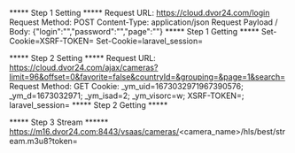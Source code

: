 ***** Step 1 Setting *****
Request URL: https://cloud.dvor24.com/login
Request Method: POST
Content-Type: application/json
Request Payload / Body: {"login":"<value>","password":"<value>","page":""}
***** Step 1 Getting *****
Set-Cookie=XSRF-TOKEN=<value>
Set-Cookie=laravel_session=<value>

***** Step 2 Setting *****
Request URL: https://cloud.dvor24.com/ajax/cameras?limit=96&offset=0&favorite=false&countryId=&grouping=&page=1&search=
Request Method: GET
Cookie: _ym_uid=1673032971967390576; _ym_d=1673032971; _ym_isad=2; _ym_visorc=w; XSRF-TOKEN=<value>; laravel_session=<value>
***** Step 2 Getting *****
<get json description with tokens>

***** Step 3 Stream ******
https://m16.dvor24.com:8443/vsaas/cameras/<camera_name>/hls/best/stream.m3u8?token=<value>